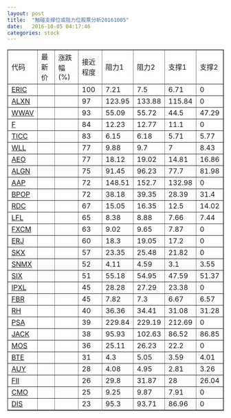 ```yaml
---
layout: post
title:  "触碰支撑位或阻力位股票分析20161005"
date:   2016-10-05 04:17:46
categories: stock
---
```

<script type="text/javascript">
var stockList = []
stockList.push('gb_eric');
stockList.push('gb_alxn');
stockList.push('gb_wwav');
stockList.push('gb_f');
stockList.push('gb_ticc');
stockList.push('gb_wll');
stockList.push('gb_aeo');
stockList.push('gb_algn');
stockList.push('gb_aap');
stockList.push('gb_bpop');
stockList.push('gb_rdc');
stockList.push('gb_lfl');
stockList.push('gb_fxcm');
stockList.push('gb_erj');
stockList.push('gb_skx');
stockList.push('gb_snmx');
stockList.push('gb_six');
stockList.push('gb_ipxl');
stockList.push('gb_fbr');
stockList.push('gb_rh');
stockList.push('gb_psa');
stockList.push('gb_jack');
stockList.push('gb_mos');
stockList.push('gb_bte');
stockList.push('gb_auy');
stockList.push('gb_fii');
stockList.push('gb_cmo');
stockList.push('gb_dis');
</script>
<table border="1">
 <tr>
 <td>代码</td>
 <td>最新价</td>
 <td>涨跌幅(%)</td>
 <td>接近程度</td>
 <td>阻力1</td>
 <td>阻力2</td>
 <td>支撑1</td>
 <td>支撑2</td>
</tr>
  <tr id="eric" class="red">
  <td><a href="http://stock.finance.sina.com.cn/usstock/quotes/ERIC.html" target="_blank">ERIC</a></td><td></td><td></td><td>100</td><td>7.21</td><td>7.5</td><td>6.71</td><td>0</td></tr>
  <tr id="alxn" class="red">
  <td><a href="http://stock.finance.sina.com.cn/usstock/quotes/ALXN.html" target="_blank">ALXN</a></td><td></td><td></td><td>97</td><td>123.95</td><td>133.88</td><td>115.84</td><td>0</td></tr>
  <tr id="wwav" class="red">
  <td><a href="http://stock.finance.sina.com.cn/usstock/quotes/WWAV.html" target="_blank">WWAV</a></td><td></td><td></td><td>93</td><td>55.09</td><td>55.72</td><td>44.5</td><td>47.29</td></tr>
  <tr id="f" class="red">
  <td><a href="http://stock.finance.sina.com.cn/usstock/quotes/F.html" target="_blank">F</a></td><td></td><td></td><td>84</td><td>12.23</td><td>12.77</td><td>11.1</td><td>0</td></tr>
  <tr id="ticc" class="green">
  <td><a href="http://stock.finance.sina.com.cn/usstock/quotes/TICC.html" target="_blank">TICC</a></td><td></td><td></td><td>83</td><td>6.15</td><td>6.18</td><td>5.71</td><td>5.77</td></tr>
  <tr id="wll" class="green">
  <td><a href="http://stock.finance.sina.com.cn/usstock/quotes/WLL.html" target="_blank">WLL</a></td><td></td><td></td><td>77</td><td>9.88</td><td>9.7</td><td>7</td><td>8.43</td></tr>
  <tr id="aeo" class="green">
  <td><a href="http://stock.finance.sina.com.cn/usstock/quotes/AEO.html" target="_blank">AEO</a></td><td></td><td></td><td>77</td><td>18.12</td><td>19.02</td><td>14.81</td><td>16.86</td></tr>
  <tr id="algn" class="red">
  <td><a href="http://stock.finance.sina.com.cn/usstock/quotes/ALGN.html" target="_blank">ALGN</a></td><td></td><td></td><td>75</td><td>91.45</td><td>96.23</td><td>77.7</td><td>81.98</td></tr>
  <tr id="aap" class="red">
  <td><a href="http://stock.finance.sina.com.cn/usstock/quotes/AAP.html" target="_blank">AAP</a></td><td></td><td></td><td>72</td><td>148.51</td><td>152.7</td><td>132.98</td><td>0</td></tr>
  <tr id="bpop" class="red">
  <td><a href="http://stock.finance.sina.com.cn/usstock/quotes/BPOP.html" target="_blank">BPOP</a></td><td></td><td></td><td>72</td><td>38.18</td><td>39.35</td><td>28.39</td><td>31.4</td></tr>
  <tr id="rdc" class="red">
  <td><a href="http://stock.finance.sina.com.cn/usstock/quotes/RDC.html" target="_blank">RDC</a></td><td></td><td></td><td>67</td><td>15.05</td><td>16.35</td><td>12.5</td><td>14.02</td></tr>
  <tr id="lfl" class="red">
  <td><a href="http://stock.finance.sina.com.cn/usstock/quotes/LFL.html" target="_blank">LFL</a></td><td></td><td></td><td>65</td><td>8.38</td><td>8.88</td><td>7.66</td><td>7.44</td></tr>
  <tr id="fxcm" class="green">
  <td><a href="http://stock.finance.sina.com.cn/usstock/quotes/FXCM.html" target="_blank">FXCM</a></td><td></td><td></td><td>63</td><td>9.02</td><td>9.65</td><td>7.87</td><td>0</td></tr>
  <tr id="erj" class="green">
  <td><a href="http://stock.finance.sina.com.cn/usstock/quotes/ERJ.html" target="_blank">ERJ</a></td><td></td><td></td><td>60</td><td>18.3</td><td>19.05</td><td>17.2</td><td>0</td></tr>
  <tr id="skx" class="red">
  <td><a href="http://stock.finance.sina.com.cn/usstock/quotes/SKX.html" target="_blank">SKX</a></td><td></td><td></td><td>57</td><td>23.35</td><td>25.48</td><td>21.82</td><td>0</td></tr>
  <tr id="snmx" class="red">
  <td><a href="http://stock.finance.sina.com.cn/usstock/quotes/SNMX.html" target="_blank">SNMX</a></td><td></td><td></td><td>52</td><td>4.11</td><td>4.59</td><td>3.1</td><td>3.55</td></tr>
  <tr id="six" class="red">
  <td><a href="http://stock.finance.sina.com.cn/usstock/quotes/SIX.html" target="_blank">SIX</a></td><td></td><td></td><td>51</td><td>55.18</td><td>54.95</td><td>47.59</td><td>51.37</td></tr>
  <tr id="ipxl" class="green">
  <td><a href="http://stock.finance.sina.com.cn/usstock/quotes/IPXL.html" target="_blank">IPXL</a></td><td></td><td></td><td>45</td><td>28.28</td><td>27.29</td><td>23.38</td><td>0</td></tr>
  <tr id="fbr" class="red">
  <td><a href="http://stock.finance.sina.com.cn/usstock/quotes/FBR.html" target="_blank">FBR</a></td><td></td><td></td><td>45</td><td>7.82</td><td>7.3</td><td>6.67</td><td>6.57</td></tr>
  <tr id="rh" class="red">
  <td><a href="http://stock.finance.sina.com.cn/usstock/quotes/RH.html" target="_blank">RH</a></td><td></td><td></td><td>40</td><td>36.36</td><td>34.41</td><td>31.08</td><td>31.28</td></tr>
  <tr id="psa" class="green">
  <td><a href="http://stock.finance.sina.com.cn/usstock/quotes/PSA.html" target="_blank">PSA</a></td><td></td><td></td><td>39</td><td>229.84</td><td>229.19</td><td>212.69</td><td>0</td></tr>
  <tr id="jack" class="red">
  <td><a href="http://stock.finance.sina.com.cn/usstock/quotes/JACK.html" target="_blank">JACK</a></td><td></td><td></td><td>38</td><td>95.93</td><td>102.63</td><td>86.52</td><td>86.85</td></tr>
  <tr id="mos" class="red">
  <td><a href="http://stock.finance.sina.com.cn/usstock/quotes/MOS.html" target="_blank">MOS</a></td><td></td><td></td><td>36</td><td>25.11</td><td>26.23</td><td>22.2</td><td>0</td></tr>
  <tr id="bte" class="red">
  <td><a href="http://stock.finance.sina.com.cn/usstock/quotes/BTE.html" target="_blank">BTE</a></td><td></td><td></td><td>31</td><td>4.3</td><td>5.05</td><td>3.59</td><td>4.01</td></tr>
  <tr id="auy" class="red">
  <td><a href="http://stock.finance.sina.com.cn/usstock/quotes/AUY.html" target="_blank">AUY</a></td><td></td><td></td><td>28</td><td>4.08</td><td>4.95</td><td>2.81</td><td>3.26</td></tr>
  <tr id="fii" class="red">
  <td><a href="http://stock.finance.sina.com.cn/usstock/quotes/FII.html" target="_blank">FII</a></td><td></td><td></td><td>26</td><td>29.8</td><td>31.87</td><td>28</td><td>26.04</td></tr>
  <tr id="cmo" class="red">
  <td><a href="http://stock.finance.sina.com.cn/usstock/quotes/CMO.html" target="_blank">CMO</a></td><td></td><td></td><td>25</td><td>9.25</td><td>9.87</td><td>7.91</td><td>0</td></tr>
  <tr id="dis" class="red">
  <td><a href="http://stock.finance.sina.com.cn/usstock/quotes/DIS.html" target="_blank">DIS</a></td><td></td><td></td><td>23</td><td>95.3</td><td>93.71</td><td>86.96</td><td>0</td></tr>
</table>
